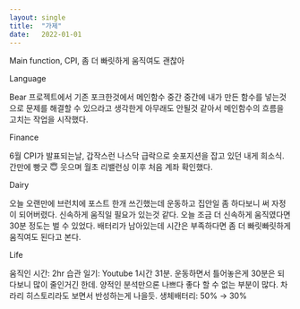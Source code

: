 ```yaml
---
layout:	single
title:	"가제"
date:	2022-01-01
---
```

Main function, CPI, 좀 더 빠릿하게 움직여도 괜찮아

Language

Bear 프로젝트에서 기존 포크한것에서 메인함수 중간 중간에 내가 만든 함수를 넣는것으로 문제를 해결할 수 있으라고 생각한게 아무래도 안될것 같아서 메인함수의 흐름을 고치는 작업을 시작했다.

Finance

6월 CPI가 발표되는날, 갑작스런 나스닥 급락으로 숏포지션을 잡고 있던 내게 희소식. 간만에 빵긋 😇 웃으며 월초 리밸런싱 이후 처음 계좌 확인했다.

Dairy

오늘 오랜만에 브런치에 포스트 한개 쓰긴했는데 운동하고 집안일 좀 하다보니 써 자정이 되어버렸다. 신속하게 움직일 필요가 있는것 같다. 오늘 조금 더 신속하게 움직였다면 30분 정도는 벌 수 있었다. 배터리가 남아있는데 시간은 부족하다면 좀 더 빠릿빠릿하게 움직여도 된다고 본다.

Life

움직인 시간: 2hr
습관 일기: Youtube 1시간 31분. 운동하면서 틀어놓은게 30분은 되다보니 많이 줄인거긴 한데. 양적인 분석만으론 나쁘다 좋다 할 수 없는 부분이 많다. 차라리 히스토리라도 보면서 반성하는게 나을듯.
생체배터리: 50% → 30%